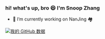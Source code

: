 ### hi! what's up, bro 😄 I'm Snoop Zhang

- 🔭 I’m currently working on NanJing 🏘

[![我的 GitHub 数据](https://github-readme-stats.vercel.app/api?username=zy0228)]()

<!--
**zy0228/zy0228** is a ✨ _special_ ✨ repository because its `README.md` (this file) appears on your GitHub profile.

Here are some ideas to get you started:

- 🔭 I’m currently working on Nangjing
- 🌱 I’m currently learning ...
- 👯 I’m looking to collaborate on ...
- 🤔 I’m looking for help with ...
- 💬 Ask me about ...
- 📫 How to reach me: ...
- 😄 Pronouns: ...
- ⚡ Fun fact: ...
-->
